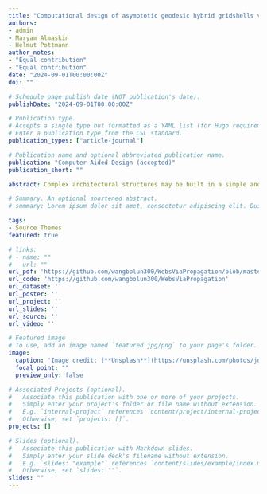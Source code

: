```yaml
---
title: "Computational design of asymptotic geodesic hybrid gridshells via propagation"
authors:
- admin
- Maryam Almaskin
- Helmut Pottmann
author_notes:
- "Equal contribution"
- "Equal contribution"
date: "2024-09-01T00:00:00Z"
doi: ""

# Schedule page publish date (NOT publication's date).
publishDate: "2024-09-01T00:00:00Z"

# Publication type.
# Accepts a single type but formatted as a YAML list (for Hugo requirements).
# Enter a publication type from the CSL standard.
publication_types: ["article-journal"]

# Publication name and optional abbreviated publication name.
publication: "Computer-Aided Design (accepted)"
publication_short: ""

abstract: Complex architectural structures may be built in a simple and cost-effective way if their geometry respects the fabrication constraints. Examples of such structures are provided by gridshells that are built from straight and flat slats which are bent on site so that they become tangential or normal to the design surface. Tangential slats follow geodesic curves on the surface, while normal slats are attached along asymptotic curves. Extending work by Frei Otto, Julius Natterer and others, who placed the slats tangentially, Eike Schling proposed structures which also contain slats normal to the reference surface. In the present paper we address those gridshells that consist of three families of bent elements, either tangential or normal to the design surface, and are arranged in a  triangular web. We propose algorithms for the computational design of such webs that start from a boundary strip and propagate it, partially under additional guidance, to an entire web. 

# Summary. An optional shortened abstract.
# summary: Lorem ipsum dolor sit amet, consectetur adipiscing elit. Duis posuere tellus ac convallis placerat. Proin tincidunt magna sed ex sollicitudin condimentum.

tags:
- Source Themes
featured: true

# links:
# - name: ""
#   url: ""
url_pdf: 'https://github.com/wangbolun300/WebsViaPropagation/blob/master/data/websViaPropagation.pdf'
url_code: 'https://github.com/wangbolun300/WebsViaPropagation'
url_dataset: ''
url_poster: ''
url_project: ''
url_slides: ''
url_source: ''
url_video: ''

# Featured image
# To use, add an image named `featured.jpg/png` to your page's folder. 
image:
  caption: 'Image credit: [**Unsplash**](https://unsplash.com/photos/jdD8gXaTZsc)'
  focal_point: ""
  preview_only: false

# Associated Projects (optional).
#   Associate this publication with one or more of your projects.
#   Simply enter your project's folder or file name without extension.
#   E.g. `internal-project` references `content/project/internal-project/index.md`.
#   Otherwise, set `projects: []`.
projects: []

# Slides (optional).
#   Associate this publication with Markdown slides.
#   Simply enter your slide deck's filename without extension.
#   E.g. `slides: "example"` references `content/slides/example/index.md`.
#   Otherwise, set `slides: ""`.
slides: ""
---
```


<!-- {{% callout note %}}
Click the *Cite* button above to demo the feature to enable visitors to import publication metadata into their reference management software.
{{% /callout %}}

{{% callout note %}}
Create your slides in Markdown - click the *Slides* button to check out the example.
{{% /callout %}}

Add the publication's **full text** or **supplementary notes** here. You can use rich formatting such as including [code, math, and images](https://docs.hugoblox.com/content/writing-markdown-latex/). -->
